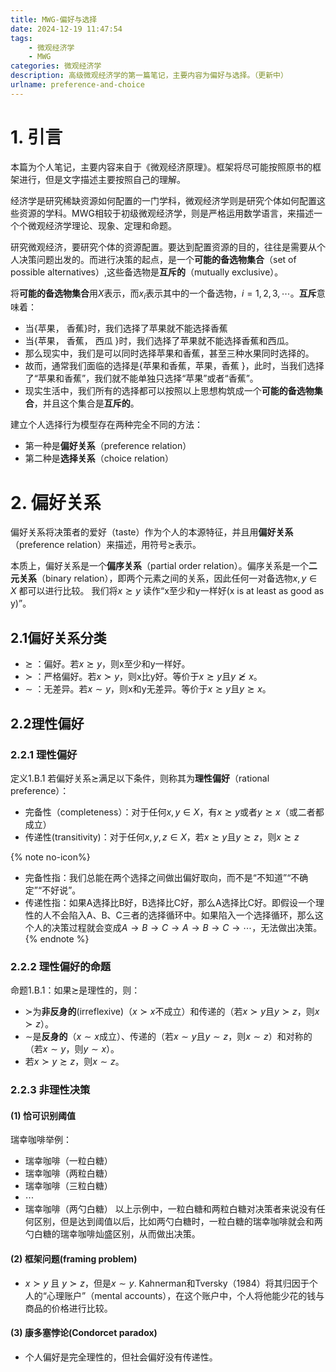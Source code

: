 ```yaml
---
title: MWG-偏好与选择
date: 2024-12-19 11:47:54
tags: 
    - 微观经济学
    - MWG
categories: 微观经济学
description: 高级微观经济学的第一篇笔记，主要内容为偏好与选择。（更新中）
urlname: preference-and-choice
---
```


# 1. 引言
本篇为个人笔记，主要内容来自于《微观经济原理》。框架将尽可能按照原书的框架进行，但是文字描述主要按照自己的理解。

经济学是研究稀缺资源如何配置的一门学科，微观经济学则是研究个体如何配置这些资源的学科。MWG相较于初级微观经济学，则是严格运用数学语言，来描述一个个微观经济学理论、现象、定理和命题。

研究微观经济，要研究个体的资源配置。要达到配置资源的目的，往往是需要从个人决策问题出发的。而进行决策的起点，是一个**可能的备选物集合**（set of possible alternatives）,这些备选物是**互斥的**（mutually exclusive）。

将**可能的备选物集合**用$X$表示，而$x_i$表示其中的一个备选物，$i=1,2,3,\cdots$。**互斥**意味着：
- 当{苹果， 香蕉}时，我们选择了苹果就不能选择香蕉
- 当{苹果， 香蕉， 西瓜 }时，我们选择了苹果就不能选择香蕉和西瓜。
- 那么现实中，我们是可以同时选择苹果和香蕉，甚至三种水果同时选择的。
- 故而，通常我们面临的选择是{苹果和香蕉，苹果，香蕉 }，此时，当我们选择了“苹果和香蕉”，我们就不能单独只选择“苹果”或者“香蕉”。
- 现实生活中，我们所有的选择都可以按照以上思想构筑成一个**可能的备选物集合**，并且这个集合是**互斥的**。

建立个人选择行为模型存在两种完全不同的方法：
- 第一种是**偏好关系**（preference relation）
- 第二种是**选择关系**（choice relation）

# 2. 偏好关系
偏好关系将决策者的爱好（taste）作为个人的本源特征，并且用**偏好关系**（preference relation）来描述，用符号$\succsim$表示。

本质上，偏好关系是一个**偏序关系**（partial order relation）。偏序关系是一个**二元关系**（binary relation），即两个元素之间的关系，因此任何一对备选物$x,y \in X$ 都可以进行比较。
我们将$x \succsim y$ 读作“x至少和y一样好(x is at least as good as y)”。

## 2.1偏好关系分类
- $\succsim$ ：偏好。若$x\succsim y$，则x至少和y一样好。
- $\succ$ ：严格偏好。若$x\succ y$，则x比y好。等价于$x\succsim y$且$y\not\succsim x$。
- $\sim$ ：无差异。若$x\sim y$，则x和y无差异。等价于$x \succsim y$且$y \succsim x$。

## 2.2理性偏好
### 2.2.1 理性偏好
定义1.B.1 若偏好关系$\succsim$满足以下条件，则称其为**理性偏好**（rational preference）：
+ 完备性（completeness）：对于任何$x,y \in X$，有$x\succsim y$或者$y\succsim x$（或二者都成立）
+ 传递性(transitivity)：对于任何$x,y,z \in X$，若$x\succsim y$且$y\succsim z$，则$x\succsim z$

{% note no-icon%}
- 完备性指：我们总能在两个选择之间做出偏好取向，而不是“不知道”“不确定”“不好说”。
- 传递性指：如果A选择比B好，B选择比C好，那么A选择比C好。即假设一个理性的人不会陷入A、B、C三者的选择循环中。如果陷入一个选择循环，那么这个人的决策过程就会变成$A \to B \to C \to A \to B \to C \to \cdots$，无法做出决策。
{% endnote %}

### 2.2.2 理性偏好的命题
命题1.B.1：如果$\succsim$是理性的，则：
+ $\succ$为**非反身的**(irreflexive)（$x\succ x$不成立）和传递的（若$x\succ y$且$y\succ z$，则$x\succ z$）。
+ $\sim$是**反身的**（$x\sim x$成立）、传递的（若$x\sim y$且$y\sim z$，则$x\sim z$）和对称的（若$x\sim y$，则$y\sim x$）。
+ 若$x\succ y \succsim z$，则$x\sim z$。

### 2.2.3 非理性决策
#### (1) 恰可识别阈值
瑞幸咖啡举例：
- 瑞幸咖啡（一粒白糖）
- 瑞幸咖啡（两粒白糖）
- 瑞幸咖啡（三粒白糖）
- $\cdots$
- 瑞幸咖啡（两勺白糖）
以上示例中，一粒白糖和两粒白糖对决策者来说没有任何区别，但是达到阈值以后，比如两勺白糖时，一粒白糖的瑞幸咖啡就会和两勺白糖的瑞幸咖啡灿盛区别，从而做出决策。
#### (2) 框架问题(framing problem)
- $x \succ y$ 且 $y \succ z$，但是$x \sim y$.
Kahnerman和Tversky（1984）将其归因于个人的“心理账户”（mental accounts），在这个账户中，个人将他能少花的钱与商品的价格进行比较。
#### (3) 康多塞悖论(Condorcet paradox)
- 个人偏好是完全理性的，但社会偏好没有传递性。